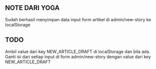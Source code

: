 ## NOTE DARI YOGA
Sudah berhasil menyimpan data input form artikel di admin/new-story ke localStorage
## TODO
Ambil value dari key NEW_ARTICLE_DRAFT di localStorage dan bila ada. Ganti isi dari setiap input di form admin/new-story dengan value dari key NEW_ARTICLE_DRAFT


